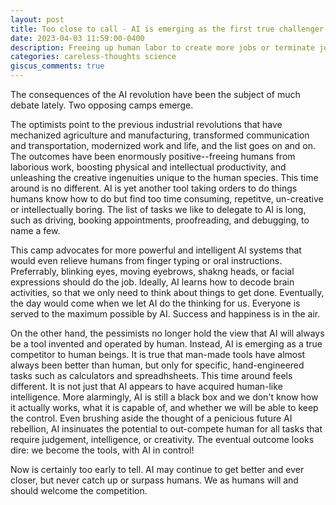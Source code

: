 ```yaml
---
layout: post
title: Too close to call - AI is emerging as the first true challenger to human!
date: 2023-04-03 11:59:00-0400
description: Freeing up human labor to create more jobs or terminate jobs for good?
categories: careless-thoughts science
giscus_comments: true
---
```


The consequences of the AI revolution have been the subject of much debate lately. 
Two opposing camps emerge.

The optimists point to the previous industrial revolutions that have mechanized agriculture and manufacturing, transformed communication and transportation, modernized work and life, and the list goes on and on. 
The outcomes have been enormously positive--freeing humans from laborious work, boosting physical and intellectual productivity, and unleashing the creative ingenuities unique to the human species. 
This time around is no different. AI is yet another tool taking orders to do things humans know how to do but find too time consuming, repetitve, un-creative or intellectually boring. The list of tasks we like to delegate to AI is long, such as driving, booking appointments, proofreading, and debugging, to name a few.

This camp advocates for more powerful and intelligent AI systems that would even relieve humans from finger typing or oral instructions. Preferrably, blinking eyes, moving eyebrows, shakng heads, or facial expressions should do the job. Ideally, 
AI learns how to decode brain activities, so that we only need to think about things to get done. Eventually, the day would
come when we let AI do the thinking for us. Everyone is served to the maximum possible by AI. Success and happiness is in the air.


On the other hand, the pessimists no longer hold the view that AI will always be a tool invented and operated by human.
Instead, AI is emerging as a true competitor to human beings. It is true that man-made tools have almost
always been better than human, but only for specific, hand-engineered tasks such as calculators and spreadhsheets. 
This time around feels different. It is not just that AI appears to have acquired human-like intelligence. More 
alarmingly, AI is still a black box and we don't know how it actually works,  what it is capable of, and 
whether we will be able to keep the control. Even brushing aside the thought of a penicious future AI rebellion, 
AI insinuates the potential to out-compete human for all tasks that require judgement, intelligence, or creativity. The eventual outcome looks dire: we become the tools, with AI in control!

Now is certainly too early to tell. AI may continue to get better and ever closer, but never catch up or surpass humans.
We as humans will and should welcome the competition.
